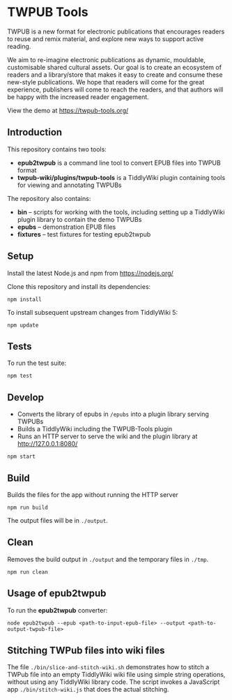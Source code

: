 # TWPUB Tools

TWPUB is a new format for electronic publications that encourages readers to reuse and remix material, and explore new ways to support active reading.

We aim to re-imagine electronic publications as dynamic, mouldable, customisable shared cultural assets. Our goal is to create an ecosystem of readers and a library/store that makes it easy to create and consume these new-style publications. We hope that readers will come for the great experience, publishers will come to reach the readers, and that authors will be happy with the increased reader engagement.

View the demo at https://twpub-tools.org/

## Introduction

This repository contains two tools:

* **epub2twpub** is a command line tool to convert EPUB files into TWPUB format
* **twpub-wiki/plugins/twpub-tools** is a TiddlyWiki plugin containing tools for viewing and annotating TWPUBs

The repository also contains:

* **bin** – scripts for working with the tools, including setting up a TiddlyWiki plugin library to contain the demo TWPUBs
* **epubs** – demonstration EPUB files
* **fixtures** – test fixtures for testing epub2twpub

## Setup

Install the latest Node.js and npm from https://nodejs.org/

Clone this repository and install its dependencies:

```
npm install
```

To install subsequent upstream changes from TiddlyWiki 5:

```
npm update
```

## Tests

To run the test suite:

```
npm test
```

## Develop

* Converts the library of epubs in `/epubs` into a plugin library serving TWPUBs
* Builds a TiddlyWiki including the TWPUB-Tools plugin
* Runs an HTTP server to serve the wiki and the plugin library at http://127.0.0.1:8080/

```
npm start
```

## Build

Builds the files for the app without running the HTTP server

```
npm run build
```

The output files will be in `./output`.

## Clean

Removes the build output in `./output` and the temporary files in `./tmp`.

```
npm run clean
```

## Usage of **epub2twpub**

To run the **epub2twpub** converter:

```
node epub2twpub --epub <path-to-input-epub-file> --output <path-to-output-twpub-file>
```

## Stitching TWPub files into wiki files

The file `./bin/slice-and-stitch-wiki.sh` demonstrates how to stitch a TWPub file into an empty TiddlyWiki wiki file using simple string operations, without using any TiddlyWiki library code. The script invokes a JavaScript app `./bin/stitch-wiki.js` that does the actual stitching.
